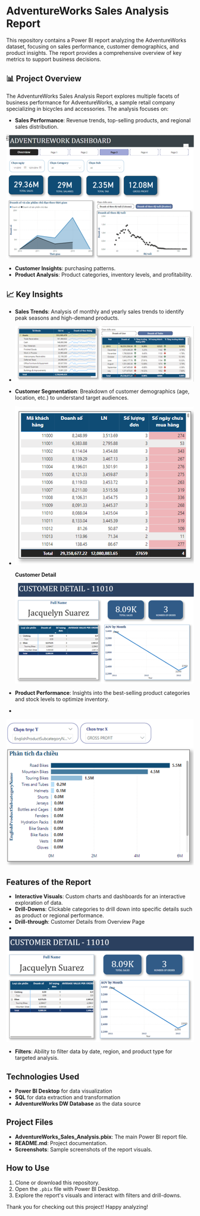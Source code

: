 # AdventureWorks Sales Analysis Report

This repository contains a Power BI report analyzing the AdventureWorks dataset, focusing on sales performance, customer demographics, and product insights. The report provides a comprehensive overview of key metrics to support business decisions.

## 📊 Project Overview

The AdventureWorks Sales Analysis Report explores multiple facets of business performance for AdventureWorks, a sample retail company specializing in bicycles and accessories. The analysis focuses on:
- **Sales Performance**: Revenue trends, top-selling products, and regional sales distribution.

![Sales](screenshots/overview_analysis.png)

- **Customer Insights**: purchasing patterns.
- **Product Analysis**: Product categories, inventory levels, and profitability.

## 📈 Key Insights

- **Sales Trends**: Analysis of monthly and yearly sales trends to identify peak seasons and high-demand products.
- 
  ![Sales](screenshots/sales_by_time.png)
  
- **Customer Segmentation**: Breakdown of customer demographics (age, location, etc.) to understand target audiences.
- 
  ![Customers](screenshots/customer_analysis.png)
  
  **Customer Detail**
  
  ![Customers](screenshots/customer_detail.png)
  
- **Product Performance**: Insights into the best-selling product categories and stock levels to optimize inventory.
- 
 ![Products](screenshots/category_analysis.png)

##  Features of the Report

- **Interactive Visuals**: Custom charts and dashboards for an interactive exploration of data.
- **Drill-Downs**: Clickable categories to drill down into specific details such as product or regional performance.
- **Drill-through**: Customer Details from Overview Page
- 
 ![Customers](screenshots/customer_detail.png)

- **Filters**: Ability to filter data by date, region, and product type for targeted analysis.

##  Technologies Used

- **Power BI Desktop** for data visualization
- **SQL** for data extraction and transformation
- **AdventureWorks DW Database** as the data source

## Project Files

- **AdventureWorks_Sales_Analysis.pbix**: The main Power BI report file.
- **README.md**: Project documentation.
- **Screenshots**: Sample screenshots of the report visuals.

## How to Use

1. Clone or download this repository.
2. Open the `.pbix` file with Power BI Desktop.
3. Explore the report's visuals and interact with filters and drill-downs.


Thank you for checking out this project! Happy analyzing!

